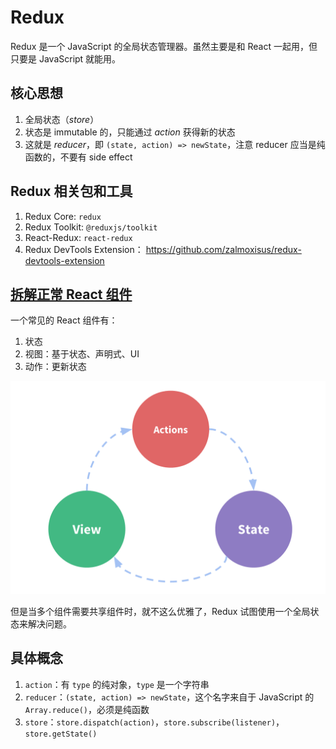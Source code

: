# Redux

Redux 是一个 JavaScript 的全局状态管理器。虽然主要是和 React 一起用，但只要是 JavaScript 就能用。

## 核心思想

1. 全局状态（_store_）
1. 状态是 immutable 的，只能通过 _action_ 获得新的状态
1. 这就是 _reducer_，即 `(state, action) => newState`，注意 reducer 应当是纯函数的，不要有 side effect

## Redux 相关包和工具

1. Redux Core: `redux`
1. Redux Toolkit: `@reduxjs/toolkit`
1. React-Redux: `react-redux`
1. Redux DevTools Extension： <https://github.com/zalmoxisus/redux-devtools-extension>

## [拆解正常 React 组件](https://redux.js.org/tutorials/essentials/part-1-overview-concepts#state-management)

一个常见的 React 组件有：

1. 状态
1. 视图：基于状态、声明式、UI
1. 动作：更新状态

![React拆解](React拆解.png)

但是当多个组件需要共享组件时，就不这么优雅了，Redux 试图使用一个全局状态来解决问题。

## 具体概念

1. `action`：有 `type` 的纯对象，`type` 是一个字符串
1. `reducer`：`(state, action) => newState`，这个名字来自于 JavaScript 的 `Array.reduce()`，必须是纯函数
1. `store`：`store.dispatch(action)`，`store.subscribe(listener)`，`store.getState()`
